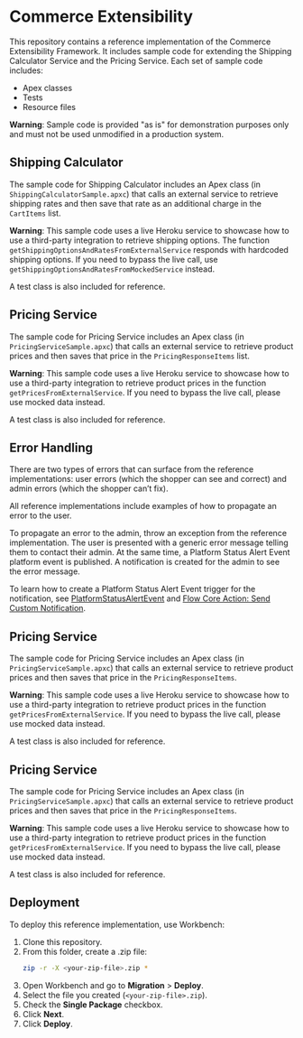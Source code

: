 # Commerce Extensibility

This repository contains a reference implementation of the Commerce Extensibility Framework. It includes sample code for extending the Shipping Calculator Service and the Pricing Service. Each set of sample code includes:

- Apex classes
- Tests
- Resource files

**Warning**: Sample code is provided "as is" for demonstration purposes only and must not be used unmodified in a production system.

## Shipping Calculator

The sample code for Shipping Calculator includes an Apex class (in `ShippingCalculatorSample.apxc`) that calls an external service to retrieve shipping rates and then save that rate as an additional charge in the `CartItems` list.

**Warning**: This sample code uses a live Heroku service to showcase how to use a third-party integration to retrieve shipping options. The function `getShippingOptionsAndRatesFromExternalService` responds with hardcoded shipping options. If you need to bypass the live call, use `getShippingOptionsAndRatesFromMockedService` instead.

A test class is also included for reference.

## Pricing Service

The sample code for Pricing Service includes an Apex class (in `PricingServiceSample.apxc`) that calls an external service to retrieve product prices and then saves that price in the `PricingResponseItems` list.

**Warning**: This sample code uses a live Heroku service to showcase how to use a third-party integration to retrieve product prices in the function `getPricesFromExternalService`. If you need to bypass the live call, please use mocked data instead.

A test class is also included for reference.

## Error Handling

There are two types of errors that can surface from the reference implementations: user errors (which the shopper can see and correct) and admin errors (which the shopper can’t fix).

All reference implementations include examples of how to propagate an error to the user.

To propagate an error to the admin, throw an exception from the reference implementation. The user is presented with a generic error message telling them to contact their admin. At the same time, a Platform Status Alert Event platform event is published. A notification is created for the admin to see the error message.

To learn how to create a Platform Status Alert Event trigger for the notification, see [PlatformStatusAlertEvent](https://developer.salesforce.com/docs/atlas.en-us.platform_events.meta/platform_events/sforce_api_objects_platformstatusalertevent.htm) and [Flow Core Action: Send Custom Notification](https://help.salesforce.com/s/articleView?id=sf.flow_ref_elements_actions_sendcustomnotification.htm&type=5).

## Pricing Service

The sample code for Pricing Service includes an Apex class (in `PricingServiceSample.apxc`) that calls an external service to retrieve product prices and then saves that price in the `PricingResponseItems`.

**Warning**: This sample code uses a live Heroku service to showcase how to use a third-party integration to retrieve product prices in the function `getPricesFromExternalService`. If you need to bypass the live call, please use mocked data instead.

A test class is also included for reference.

## Pricing Service

The sample code for Pricing Service includes an Apex class (in `PricingServiceSample.apxc`) that calls an external service to retrieve product prices and then saves that price in the `PricingResponseItems`.

**Warning**: This sample code uses a live Heroku service to showcase how to use a third-party integration to retrieve product prices in the function `getPricesFromExternalService`. If you need to bypass the live call, please use mocked data instead.

A test class is also included for reference.

## Deployment

To deploy this reference implementation, use Workbench:

1. Clone this repository.
2. From this folder, create a .zip file:
   ```bash
   zip -r -X <your-zip-file>.zip *
   ```
3. Open Workbench and go to **Migration** > **Deploy**.
4. Select the file you created (`<your-zip-file>.zip`).
5. Check the **Single Package** checkbox.
6. Click **Next**.
7. Click **Deploy**.
